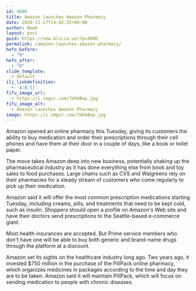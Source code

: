 ```yaml
---
id: 4806
title: Amazon launches Amazon Pharmacy
date: 2020-11-17T14:42:35+00:00
author: Newb
layout: post
guid: https://new.blicio.us/?p=4806
permalink: /amazon-launches-amazon-pharmacy/
hefo_before:
  - "0"
hefo_after:
  - "0"
slide_template:
  - default
ilj_linkdefinition:
  - 'a:0:{}'
fifu_image_url:
  - https://i.imgur.com/7mhbBep.jpg
fifu_image_alt:
  - Amazon launches Amazon Pharmacy
image: https://i.imgur.com/7mhbBep.jpg
---
```

Amazon opened an online pharmacy this Tuesday, giving its customers the ability to buy medication and order their prescriptions through their cell phones and have them at their door in a couple of days, like a book or toilet paper.

The move takes Amazon deep into new business, potentially shaking up the pharmaceutical industry as it has done everything else from book and toy sales to food purchases. Large chains such as CVS and Walgreens rely on their pharmacies for a steady stream of customers who come regularly to pick up their medication.

Amazon said it will offer the most common prescription medications starting Tuesday, including creams, pills, and treatments that need to be kept cold, such as insulin. Shoppers should open a profile on Amazon's Web site and have their doctors send prescriptions to the Seattle-based e-commerce giant.

Most health insurances are accepted. But Prime service members who don't have one will be able to buy both generic and brand-name drugs through the platform at a discount.

Amazon set its sights on the healthcare industry long ago. Two years ago, it invested $750 million in the purchase of the PillPack online pharmacy, which organizes medicines in packages according to the time and day they are to be taken. Amazon said it will maintain PillPack, which will focus on sending medication to people with chronic diseases.